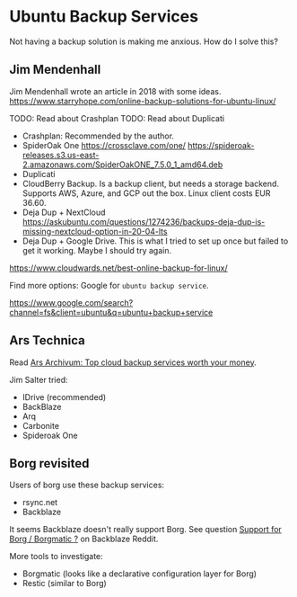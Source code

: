 # Ubuntu Backup Services

Not having a backup solution is making me anxious. How do I solve this?

## Jim Mendenhall

Jim Mendenhall wrote an article in 2018 with some ideas.
https://www.starryhope.com/online-backup-solutions-for-ubuntu-linux/

TODO: Read about Crashplan
TODO: Read about Duplicati

* Crashplan: Recommended by the author.
* SpiderOak One https://crossclave.com/one/ https://spideroak-releases.s3.us-east-2.amazonaws.com/SpiderOakONE_7.5.0_1_amd64.deb
* Duplicati
* CloudBerry Backup. Is a backup client, but needs a storage backend. Supports AWS, Azure, and GCP out the box. Linux client costs EUR 36.60.
* Deja Dup + NextCloud https://askubuntu.com/questions/1274236/backups-deja-dup-is-missing-nextcloud-option-in-20-04-lts
* Deja Dup + Google Drive. This is what I tried to set up once but failed to get it working. Maybe I should try again.

https://www.cloudwards.net/best-online-backup-for-linux/

Find more options: Google for `ubuntu backup service`.

https://www.google.com/search?channel=fs&client=ubuntu&q=ubuntu+backup+service

## Ars Technica

Read [Ars Archivum: Top cloud backup services worth your money](https://arstechnica.com/information-technology/2023/02/ars-archivum-top-cloud-backup-services-worth-your-money/).

Jim Salter tried:

* IDrive (recommended)
* BackBlaze
* Arq
* Carbonite
* Spideroak One

## Borg revisited

Users of borg use these backup services:

* rsync.net
* Backblaze

It seems Backblaze doesn't really support Borg. See question [Support for Borg / Borgmatic ?](https://www.reddit.com/r/backblaze/comments/pjbkf5/support_for_borg_borgmatic/) on Backblaze Reddit.

More tools to investigate:

* Borgmatic (looks like a declarative configuration layer for Borg)
* Restic (similar to Borg)
